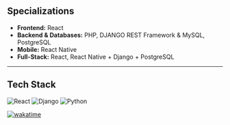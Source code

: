 ## Specializations

- **Frontend:** React
- **Backend & Databases:** PHP, DJANGO REST Framework & MySQL, PostgreSQL
- **Mobile:** React Native
- **Full-Stack:** React, React Native + Django + PostgreSQL

---

## Tech Stack

![React](https://img.shields.io/badge/React-61DAFB?style=for-the-badge&logo=react&logoColor=black)
![Django](https://img.shields.io/badge/Django-092E20?style=for-the-badge&logo=django&logoColor=white)
![Python](https://img.shields.io/badge/Python-3776AB?style=for-the-badge&logo=python&logoColor=white)

[![wakatime](https://wakatime.com/badge/user/7885c2e4-c6ef-44ea-953a-8f86210656f5.svg)](https://wakatime.com/@7885c2e4-c6ef-44ea-953a-8f86210656f5)
